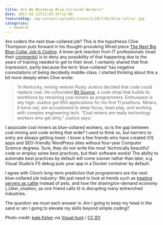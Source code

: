 ```yaml
---
title: Are We Becoming Blue-Collared Workers?
date: 2017-02-12T13:03:37+12:00
featuredImg: /wp-content/uploads/sites/2/2017/02/blue-collar.jpg
categories:
  - General
---
```

Are coders the next blue-collared job? This is the hypothesis Clive Thompson puts forward in his thought-provoking Wired piece [The Next Big Blue-Collar Job Is Coding](https://www.wired.com/2017/02/programming-is-the-new-blue-collar-job). A knee-jerk reaction from IT professionals (read their [comments](https://www.wired.com/2017/02/programming-is-the-new-blue-collar-job/#article-comments)) is to deny any possibility of that happening due to the years of training needed to get to their level. I certainly shared that first impression, partly because the term ‘blue-collared’ has negative connotations of being decidedly middle-class. I started thinking about this a bit more deeply when Clive wrote:

<!--more-->

> ‘In Kentucky, mining veteran Rusty Justice decided that code could replace coal. He cofounded [Bit Source](http://bitsourceky.com/), a code shop that builds its workforce by retraining coal miners as programmers. Enthusiasm is sky high: Justice got 950 applications for his first 11 positions. Miners, it turns out, are accustomed to deep focus, team play, and working with complex engineering tech. “Coal miners are really technology workers who get dirty,” Justice says.’

I associate coal miners as blue-collared workers, so is the gap between coal mining and code writing that wide? I used to think so, but barriers to entry are always getting lower. I know a few friends who have created iOS apps and SEO-friendly WordPress sites without four-year Computer Science degrees. Sure, they do not write the most ‘technically beautiful’ code or employ some best practices, but their software works! The ability to automate best practices by default will come sooner rather than later, e.g. Visual Studio’s F5 debug puts your app in a Docker container by default.

I agree with Clive’s long-term prediction that programmers are the next blue-collared job industry. We just need to look at trends such as [treating servers as cattle](https://blog.engineyard.com/2014/pets-vs-cattle) instead of pets, and how the sharing/on-demand economy (_Uber_nisation, as one friend calls it) is disrupting many entrenched industries.

The question we must each answer is: Am I going to keep my head in the sand or am I going to elevate my skills beyond simple coding?

Photo credit: [kate.fisher](https://www.flickr.com/photos/katefisher/12669003945/) via [Visual hunt](https://visualhunt.com) /  [CC BY](http://creativecommons.org/licenses/by/2.0/)